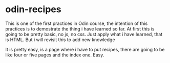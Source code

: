 # odin-recipes
This is one of the first practices in Odin course, the intention of this practices is to demostrate the thing i have learned so far.
At first this is going to be pretty basic, no js, no css. Just apply what i have learned, that is HTML.
But i will revisit this to add new knowledge

It is pretty easy, is a page where i have to put recipes, there are going to be like four or five pages and the index one. Easy.
